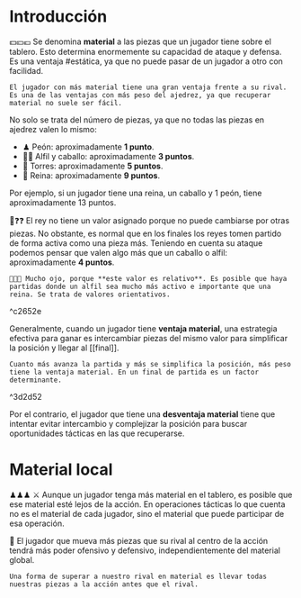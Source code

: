 # Introducción

💵💴💶 Se denomina **material** a las piezas que un jugador tiene sobre el tablero. Esto determina enormemente su capacidad de ataque y defensa. Es una ventaja #estática, ya que no puede pasar de un jugador a otro con facilidad. 

```
El jugador con más material tiene una gran ventaja frente a su rival. Es una de las ventajas con más peso del ajedrez, ya que recuperar material no suele ser fácil.
```

No solo se trata del número de piezas, ya que no todas las piezas en ajedrez valen lo mismo:

- ♟ Peón: aproximadamente **1 punto**.
- 🐴🙏 Alfil y caballo: aproximadamente **3 puntos**.
- 🏰 Torres: aproximadamente **5 puntos**.
- 💃 Reina: aproximadamente **9 puntos**.
		
 Por ejemplo, si un jugador tiene una reina, un caballo y 1 peón, tiene aproximadamente 13 puntos. 

👑❓❓ El rey no tiene un valor asignado porque no puede cambiarse por otras piezas. No obstante, es normal que en los finales los reyes tomen partido de forma activa como una pieza más. Teniendo en cuenta su ataque podemos pensar que valen algo más que un caballo o alfil: aproximadamente **4 puntos**.

```
🚧🚧🚧 Mucho ojo, porque **este valor es relativo**. Es posible que haya partidas donde un alfil sea mucho más activo e importante que una reina. Se trata de valores orientativos.
```

^c2652e

Generalmente, cuando un jugador tiene **ventaja material**, una estrategia efectiva para ganar es intercambiar piezas del mismo valor para simplificar la posición y llegar al [[final]].

```
Cuanto más avanza la partida y más se simplifica la posición, más peso tiene la ventaja material. En un final de partida es un factor determinante.
```

^3d2d52

Por el contrario, el jugador que tiene una **desventaja material** tiene que intentar evitar intercambio y complejizar la posición para buscar oportunidades tácticas en las que recuperarse. 


# Material local
♟♟♟     ⚔ Aunque un jugador tenga más material en el tablero, es posible que ese material esté lejos de la acción. En operaciones tácticas lo que cuenta no es el material de cada jugador, sino el material que puede participar de esa operación.

💪 El jugador que mueva más piezas que su rival al centro de la acción tendrá más poder ofensivo y defensivo, independientemente del material global.

```
Una forma de superar a nuestro rival en material es llevar todas nuestras piezas a la acción antes que el rival.
```

